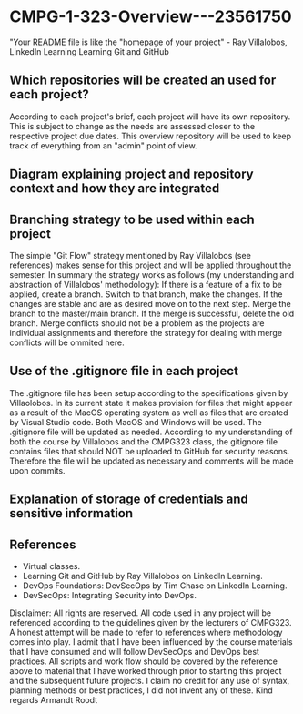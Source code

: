 # CMPG-1-323-Overview---23561750
 "Your README file is like the "homepage of your project" - Ray Villalobos, LinkedIn Learning Learning Git and GitHub

## Which repositories will be created an used for each project?
According to each project's brief, each project will have its own repository. This is subject to change as the needs are assessed closer to the respective project due dates.
This overview repository will be used to keep track of everything from an "admin" point of view. 

## Diagram explaining project and repository context and how they are integrated

## Branching strategy to be used within each project
The simple "Git Flow" strategy mentioned by Ray Villalobos (see references) makes sense for this project and will be applied throughout the semester. 
In summary the strategy works as follows (my understanding and abstraction of Villalobos' methodology):
If there is a feature of a fix to be applied, create a branch.
Switch to that branch, make the changes. 
If the changes are stable and are as desired move on to the next step.
Merge the branch to the master/main branch.
If the merge is successful, delete the old branch.
Merge conflicts should not be a problem as the projects are individual assignments and therefore the strategy for dealing with merge conflicts will be ommited here. 
## Use of the .gitignore file in each project
The .gitignore file has been setup according to the specifications given by Villaolobos. In its current state it makes provision for files that might appear as a result of the MacOS operating system as well as files that are created by Visual Studio code. Both MacOS and Windows will be used.
The .gitignore file will be updated as needed. According to my understanding of both the course by Villalobos and the CMPG323 class, the gitignore file contains files that should NOT be uploaded to GitHub for security reasons. Therefore the file will be updated as necessary and comments will be made upon commits. 

## Explanation of storage of credentials and sensitive information

## References
- Virtual classes.
- Learning Git and GitHub by Ray Villalobos on LinkedIn Learning.
- DevOps Foundations: DevSecOps by Tim Chase on LinkedIn Learning.
- DevSecOps: Integrating Security into DevOps.

Disclaimer:
All rights are reserved. All code used in any project will be referenced according to the guidelines given by the lecturers of CMPG323.
A honest attempt will be made to refer to references where methodology comes into play. I admit that I have been influenced by the course materials that I have consumed and will follow DevSecOps and DevOps best practices. All scripts and work flow should be covered by the reference above to material that I have worked through prior to starting this project and the subsequent future projects. I claim no credit for any use of syntax, planning methods or best practices, I did not invent any of these. 
Kind regards
Armandt Roodt